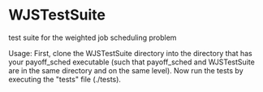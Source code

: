 # WJSTestSuite
test suite for the weighted job scheduling problem


Usage:
First, clone the WJSTestSuite directory into the directory that has your payoff_sched executable (such that payoff_sched and WJSTestSuite are in the same directory and on the same level).
Now run the tests by executing the "tests" file (./tests).
